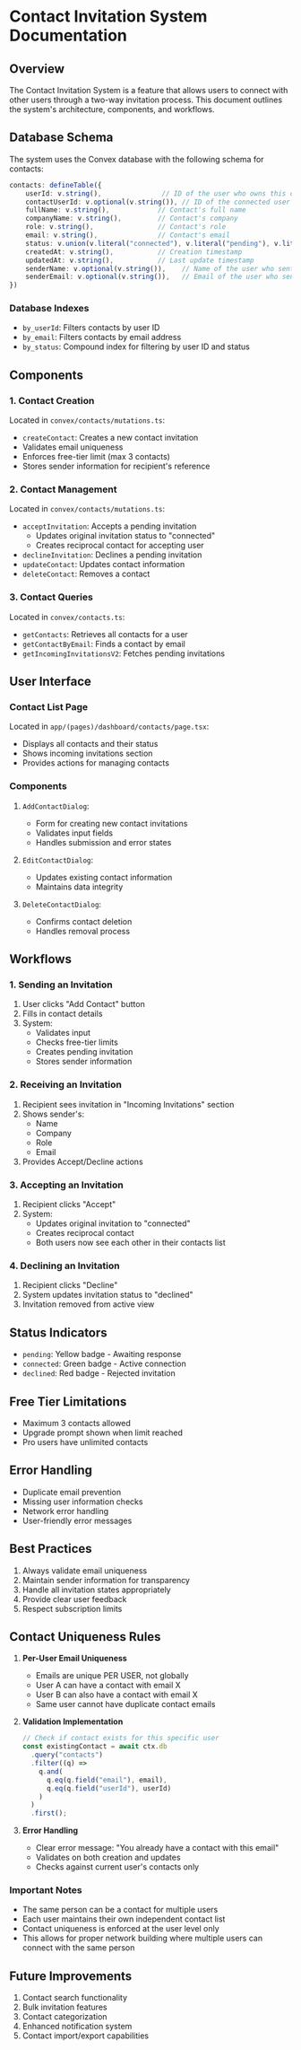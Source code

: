 # Contact Invitation System Documentation

## Overview
The Contact Invitation System is a feature that allows users to connect with other users through a two-way invitation process. This document outlines the system's architecture, components, and workflows.

## Database Schema
The system uses the Convex database with the following schema for contacts:

```typescript
contacts: defineTable({
    userId: v.string(),               // ID of the user who owns this contact
    contactUserId: v.optional(v.string()), // ID of the connected user (if accepted)
    fullName: v.string(),            // Contact's full name
    companyName: v.string(),         // Contact's company
    role: v.string(),                // Contact's role
    email: v.string(),               // Contact's email
    status: v.union(v.literal("connected"), v.literal("pending"), v.literal("declined")),
    createdAt: v.string(),           // Creation timestamp
    updatedAt: v.string(),           // Last update timestamp
    senderName: v.optional(v.string()),    // Name of the user who sent the invitation
    senderEmail: v.optional(v.string()),   // Email of the user who sent the invitation
})
```

### Database Indexes
- `by_userId`: Filters contacts by user ID
- `by_email`: Filters contacts by email address
- `by_status`: Compound index for filtering by user ID and status

## Components

### 1. Contact Creation
Located in `convex/contacts/mutations.ts`:
- `createContact`: Creates a new contact invitation
- Validates email uniqueness
- Enforces free-tier limit (max 3 contacts)
- Stores sender information for recipient's reference

### 2. Contact Management
Located in `convex/contacts/mutations.ts`:
- `acceptInvitation`: Accepts a pending invitation
  - Updates original invitation status to "connected"
  - Creates reciprocal contact for accepting user
- `declineInvitation`: Declines a pending invitation
- `updateContact`: Updates contact information
- `deleteContact`: Removes a contact

### 3. Contact Queries
Located in `convex/contacts.ts`:
- `getContacts`: Retrieves all contacts for a user
- `getContactByEmail`: Finds a contact by email
- `getIncomingInvitationsV2`: Fetches pending invitations

## User Interface

### Contact List Page
Located in `app/(pages)/dashboard/contacts/page.tsx`:
- Displays all contacts and their status
- Shows incoming invitations section
- Provides actions for managing contacts

### Components
1. `AddContactDialog`:
   - Form for creating new contact invitations
   - Validates input fields
   - Handles submission and error states

2. `EditContactDialog`:
   - Updates existing contact information
   - Maintains data integrity

3. `DeleteContactDialog`:
   - Confirms contact deletion
   - Handles removal process

## Workflows

### 1. Sending an Invitation
1. User clicks "Add Contact" button
2. Fills in contact details
3. System:
   - Validates input
   - Checks free-tier limits
   - Creates pending invitation
   - Stores sender information

### 2. Receiving an Invitation
1. Recipient sees invitation in "Incoming Invitations" section
2. Shows sender's:
   - Name
   - Company
   - Role
   - Email
3. Provides Accept/Decline actions

### 3. Accepting an Invitation
1. Recipient clicks "Accept"
2. System:
   - Updates original invitation to "connected"
   - Creates reciprocal contact
   - Both users now see each other in their contacts list

### 4. Declining an Invitation
1. Recipient clicks "Decline"
2. System updates invitation status to "declined"
3. Invitation removed from active view

## Status Indicators
- `pending`: Yellow badge - Awaiting response
- `connected`: Green badge - Active connection
- `declined`: Red badge - Rejected invitation

## Free Tier Limitations
- Maximum 3 contacts allowed
- Upgrade prompt shown when limit reached
- Pro users have unlimited contacts

## Error Handling
- Duplicate email prevention
- Missing user information checks
- Network error handling
- User-friendly error messages

## Best Practices
1. Always validate email uniqueness
2. Maintain sender information for transparency
3. Handle all invitation states appropriately
4. Provide clear user feedback
5. Respect subscription limits

## Contact Uniqueness Rules

1. **Per-User Email Uniqueness**
   - Emails are unique PER USER, not globally
   - User A can have a contact with email X
   - User B can also have a contact with email X
   - Same user cannot have duplicate contact emails

2. **Validation Implementation**
   ```typescript
   // Check if contact exists for this specific user
   const existingContact = await ctx.db
     .query("contacts")
     .filter((q) => 
       q.and(
         q.eq(q.field("email"), email),
         q.eq(q.field("userId"), userId)
       )
     )
     .first();
   ```

3. **Error Handling**
   - Clear error message: "You already have a contact with this email"
   - Validates on both creation and updates
   - Checks against current user's contacts only

### Important Notes
- The same person can be a contact for multiple users
- Each user maintains their own independent contact list
- Contact uniqueness is enforced at the user level only
- This allows for proper network building where multiple users can connect with the same person

## Future Improvements
1. Contact search functionality
2. Bulk invitation features
3. Contact categorization
4. Enhanced notification system
5. Contact import/export capabilities
